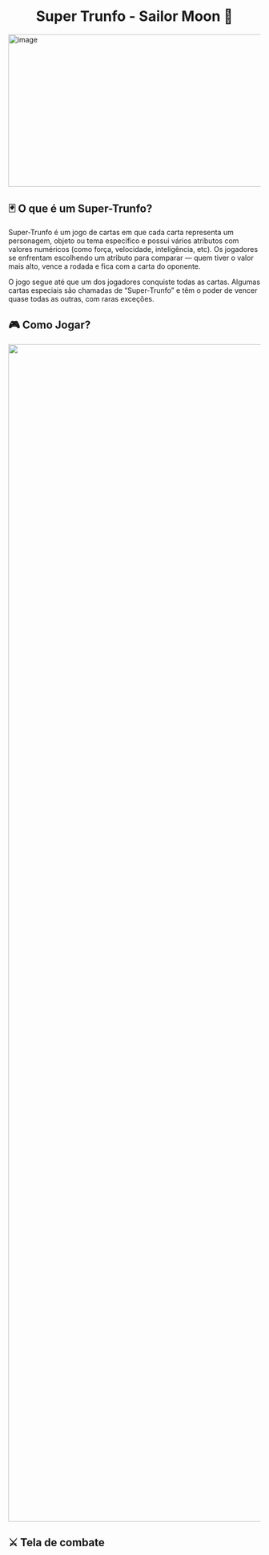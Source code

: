<h1 align="center">Super Trunfo - Sailor Moon 🌠</h1>

<img width="540" height="304" alt="image" src="https://github.com/user-attachments/assets/a6244020-19b8-4e9c-b5cc-1faf82dccc53" />



<h2>🃏 O que é um Super-Trunfo?</h2>
<p>Super-Trunfo é um jogo de cartas em que cada carta representa um personagem, objeto ou tema específico e possui vários atributos com valores numéricos (como força, velocidade, inteligência, etc). Os jogadores se enfrentam escolhendo um atributo para comparar — quem tiver o valor mais alto, vence a rodada e fica com a carta do oponente.

O jogo segue até que um dos jogadores conquiste todas as cartas. Algumas cartas especiais são chamadas de “Super-Trunfo” e têm o poder de vencer quase todas as outras, com raras exceções.

</p>

<h2>🎮 Como Jogar?</h2>
<div align="center">
<img width="670" height="2348" src="https://github.com/user-attachments/assets/1057e9e7-ef0f-4693-9bf6-270197246c19" />
</div>

<h2>⚔ Tela de combate</h2>


